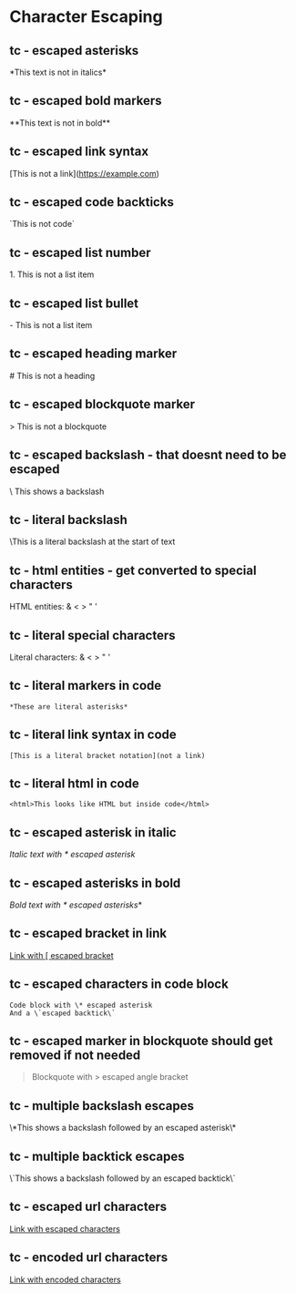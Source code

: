 # Character Escaping

## tc - escaped asterisks

\*This text is not in italics\*

## tc - escaped bold markers

\*\*This text is not in bold\*\*

## tc - escaped link syntax

\[This is not a link]\(<https://example.com>)

## tc - escaped code backticks

\`This is not code\`

## tc - escaped list number

1\. This is not a list item

## tc - escaped list bullet

\- This is not a list item

## tc - escaped heading marker

\# This is not a heading

## tc - escaped blockquote marker

\> This is not a blockquote

## tc - escaped backslash - that doesnt need to be escaped

\ This shows a backslash

## tc - literal backslash

\This is a literal backslash at the start of text

## tc - html entities - get converted to special characters

HTML entities: & < > " '

## tc - literal special characters

Literal characters: & < > " '

## tc - literal markers in code

`*These are literal asterisks*`

## tc - literal link syntax in code

`[This is a literal bracket notation](not a link)`

## tc - literal html in code

`<html>This looks like HTML but inside code</html>`

## tc - escaped asterisk in italic

_Italic text with \* escaped asterisk_

## tc - escaped asterisks in bold

**Bold text with \** escaped asterisks**

## tc - escaped bracket in link

[Link with \[ escaped bracket](https://example.com)

## tc - escaped characters in code block

```
Code block with \* escaped asterisk
And a \`escaped backtick\`
```

## tc - escaped marker in blockquote should get removed if not needed

> Blockquote with > escaped angle bracket

## tc - multiple backslash escapes

\\\*This shows a backslash followed by an escaped asterisk\\\*

## tc - multiple backtick escapes

\\\`This shows a backslash followed by an escaped backtick\\\`

## tc - escaped url characters

[Link with escaped characters](https://example.com/\(parenthesis\))

## tc - encoded url characters

[Link with encoded characters](https://example.com/%28parenthesis%29)
